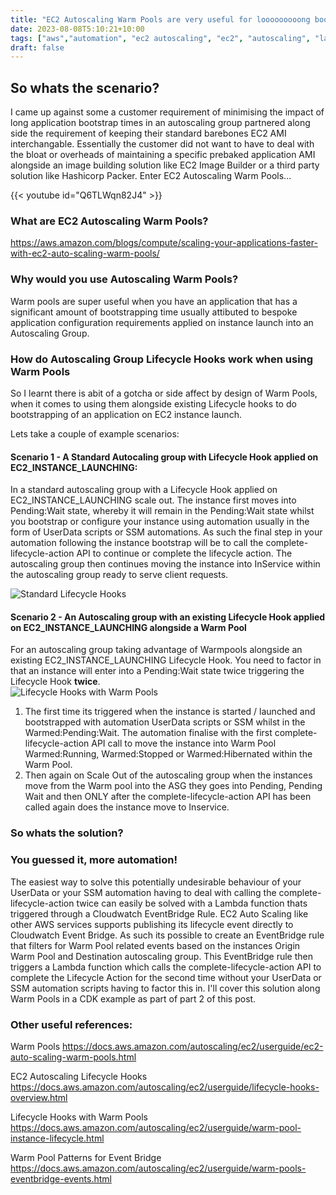 ```yaml
---
title: "EC2 Autoscaling Warm Pools are very useful for looooooooong bootstrap times - Part 1"
date: 2023-08-08T5:10:21+10:00
tags: ["aws","automation", "ec2 autoscaling", "ec2", "autoscaling", "lambda function", "eventbridge", "serverless", "lambda", "cdk"]
draft: false
---
```


## So whats the scenario?
I came up against some a customer requirement of minimising the impact of long application bootstrap times in an autoscaling group partnered along side the requirement of keeping their standard barebones EC2 AMI interchangable.  Essentially the customer did not want to have to deal with the bloat or overheads of maintaining a specific prebaked application AMI alongside an image building solution like EC2 Image Builder or a third party solution like Hashicorp Packer.  Enter EC2 Autoscaling Warm Pools...

{{< youtube id="Q6TLWqn82J4" >}}

### What are EC2 Autoscaling Warm Pools?
https://aws.amazon.com/blogs/compute/scaling-your-applications-faster-with-ec2-auto-scaling-warm-pools/

### Why would you use Autoscaling Warm Pools?
Warm pools are super useful when you have an application that has a significant amount of bootstrapping time usually attibuted to bespoke application configuration requirements applied on instance launch into an Autoscaling Group.

### How do Autoscaling Group Lifecycle Hooks work when using Warm Pools
So I learnt there is abit of a gotcha or side affect by design of Warm Pools, when it comes to using them alongside existing Lifecycle hooks to do bootstrapping of an application on EC2 instance launch.

Lets take a couple of example scenarios:

#### Scenario 1 - A Standard Autocaling group with Lifecycle Hook applied on EC2_INSTANCE_LAUNCHING:
In a standard autoscaling group with a Lifecycle Hook applied on EC2_INSTANCE_LAUNCHING scale out. The instance first moves into Pending:Wait state, whereby it will remain in the Pending:Wait state whilst you bootstrap or configure your instance using automation usually in the form of UserData scripts or SSM automations.  As such the final step in your automation following the instance bootstrap will be to call the complete-lifecycle-action API to continue or complete the lifecycle action.  The autoscaling group then continues moving the instance into InService within the autoscaling group ready to serve client requests.

![Standard Lifecycle Hooks](/img/lifecycle_hooks.png "Standard Lifecycle Hooks")

#### Scenario 2 - An Autoscaling group with an existing Lifecycle Hook applied on EC2_INSTANCE_LAUNCHING alongside a Warm Pool
For an autoscaling group taking advantage of Warmpools alongside an existing EC2_INSTANCE_LAUNCHING Lifecycle Hook. You need to factor in that an instance will enter into a Pending:Wait state twice triggering the Lifecycle Hook **twice**.  
![Lifecycle Hooks with Warm Pools](/img/warm-pools-lifecycle-hooks.png "Lifecycle Hooks with Warm Pools")
1. The first time its triggered when the instance is started / launched and bootstrapped with automation UserData scripts or SSM whilst in the Warmed:Pending:Wait.  The automation finalise with the first complete-lifecycle-action API call to move the instance into Warm Pool Warmed:Running, Warmed:Stopped or Warmed:Hibernated within the Warm Pool.
2. Then again on Scale Out of the autoscaling group when the instances move from the Warm pool into the ASG they goes into Pending, Pending Wait and then ONLY after the complete-lifecycle-action API has been called again does the instance move to Inservice.

### So whats the solution?
### You guessed it, more automation!

The easiest way to solve this potentially undesirable behaviour of your UserData or your SSM automation having to deal with calling the complete-lifecycle-action twice can easily be solved with a Lambda function thats triggered through a Cloudwatch EventBridge Rule.  EC2 Auto Scaling like other AWS services supports publishing its lifecycle event directly to Cloudwatch Event Bridge.  As such its possible to create an EventBridge rule that filters for Warm Pool related events based on the instances Origin Warm Pool and Destination autoscaling group.  This EventBridge rule then triggers a Lambda function which calls the complete-lifecycle-action API to complete the Lifecycle Action for the second time without your UserData or SSM automation scripts having to factor this in.  I'll cover this solution along Warm Pools in a CDK example as part of part 2 of  this post.

### Other useful references:
Warm Pools
https://docs.aws.amazon.com/autoscaling/ec2/userguide/ec2-auto-scaling-warm-pools.html

EC2 Autoscaling Lifecycle Hooks
https://docs.aws.amazon.com/autoscaling/ec2/userguide/lifecycle-hooks-overview.html

Lifecycle Hooks with Warm Pools
https://docs.aws.amazon.com/autoscaling/ec2/userguide/warm-pool-instance-lifecycle.html

Warm Pool Patterns for Event Bridge
https://docs.aws.amazon.com/autoscaling/ec2/userguide/warm-pools-eventbridge-events.html